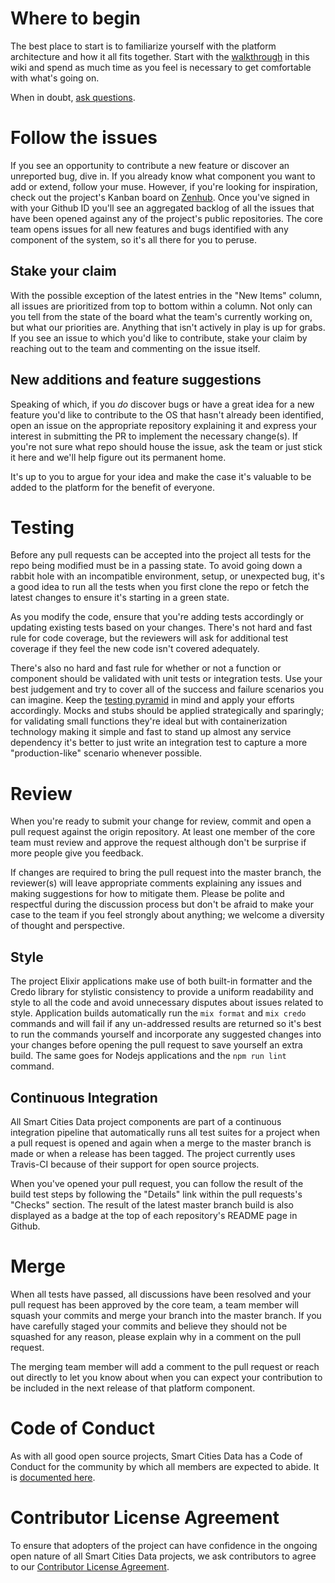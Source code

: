 # Where to begin
The best place to start is to familiarize yourself with the platform architecture and how it all fits together. Start with the [walkthrough](https://github.com/Datastillery/smartcitiesdata/wiki/Architecture) in this wiki and spend as much time as you feel is necessary to get comfortable with what's going on.

When in doubt, [ask questions](https://gitter.im/smartcitiesdata/community).

# Follow the issues
If you see an opportunity to contribute a new feature or discover an unreported bug, dive in. If you already know what component you want to add or extend, follow your muse. However, if you're looking for inspiration, check out the project's Kanban board on [Zenhub](app.zenhub.com/workspaces/smartcolumbusos-5d08f55f08ccbe75911ce796). Once you've signed in with your Github ID you'll see an aggregated backlog of all the issues that have been opened against any of the project's public repositories. The core team opens issues for all new features and bugs identified with any component of the system, so it's all there for you to peruse.

## Stake your claim
With the possible exception of the latest entries in the "New Items" column, all issues are prioritized from top to bottom within a column. Not only can you tell from the state of the board what the team's currently working on, but what our priorities are. Anything that isn't actively in play is up for grabs. If you see an issue to which you'd like to contribute, stake your claim by reaching out to the team and commenting on the issue itself.

## New additions and feature suggestions
Speaking of which, if you _do_ discover bugs or have a great idea for a new feature you'd like to contribute to the OS that hasn't already been identified, open an issue on the appropriate repository explaining it and express your interest in submitting the PR to implement the necessary change(s). If you're not sure what repo should house the issue, ask the team or just stick it here and we'll help figure out its permanent home.

It's up to you to argue for your idea and make the case it's valuable to be added to the platform for the benefit of everyone.

# Testing
Before any pull requests can be accepted into the project all tests for the repo being modified must be in a passing state. To avoid going down a rabbit hole with an incompatible environment, setup, or unexpected bug, it's a good idea to run all the tests when you first clone the repo or fetch the latest changes to ensure it's starting in a green state.

As you modify the code, ensure that you're adding tests accordingly or updating existing tests based on your changes. There's not hard and fast rule for code coverage, but the reviewers will ask for additional test coverage if they feel the new code isn't covered adequately. 

There's also no hard and fast rule for whether or not a function or component should be validated with unit tests or integration tests. Use your best judgement and try to cover all of the success and failure scenarios you can imagine. Keep the [testing pyramid](https://martinfowler.com/articles/practical-test-pyramid.html) in mind and apply your efforts accordingly. Mocks and stubs should be applied strategically and sparingly; for validating small functions they're ideal but with containerization technology making it simple and fast to stand up almost any service dependency it's better to just write an integration test to capture a more "production-like" scenario whenever possible.

# Review
When you're ready to submit your change for review, commit and open a pull request against the origin repository. At least one member of the core team must review and approve the request although don't be surprise if more people give you feedback.

If changes are required to bring the pull request into the master branch, the reviewer(s) will leave appropriate comments explaining any issues and making suggestions for how to mitigate them. Please be polite and respectful during the discussion process but don't be afraid to make your case to the team if you feel strongly about anything; we welcome a diversity of thought and perspective.

## Style
The project Elixir applications make use of both built-in formatter and the Credo library for stylistic consistency to provide a uniform readability and style to all the code and avoid unnecessary disputes about issues related to style. Application builds automatically run the `mix format` and `mix credo` commands and will fail if any un-addressed results are returned so it's best to run the commands yourself and incorporate any suggested changes into your changes before opening the pull request to save yourself an extra build. The same goes for Nodejs applications and the `npm run lint` command.

## Continuous Integration
All Smart Cities Data project components are part of a continuous integration pipeline that automatically runs all test suites for a project when a pull request is opened and again when a merge to the master branch is made or when a release has been tagged. The project currently uses Travis-CI because of their support for open source projects.

When you've opened your pull request, you can follow the result of the build test steps by following the "Details" link within the pull requests's "Checks" section. The result of the latest master branch build is also displayed as a badge at the top of each repository's README page in Github.

# Merge
When all tests have passed, all discussions have been resolved and your pull request has been approved by the core team, a team member will squash your commits and merge your branch into the master branch. If you have carefully staged your commits and believe they should not be squashed for any reason, please explain why in a comment on the pull request.

The merging team member will add a comment to the pull request or reach out directly to let you know about when you can expect your contribution to be included in the next release of that platform component.

# Code of Conduct
As with all good open source projects, Smart Cities Data has a Code of Conduct for the community by which all members are expected to abide. It is [documented here](https://github.com/Datastillery/smartcitiesdata/wiki/Code-of-Conduct).

# Contributor License Agreement
To ensure that adopters of the project can have confidence in the ongoing open nature of all Smart Cities Data projects, we ask contributors to agree to our [Contributor License Agreement](https://github.com/Datastillery/smartcitiesdata/wiki/Contributor-License).